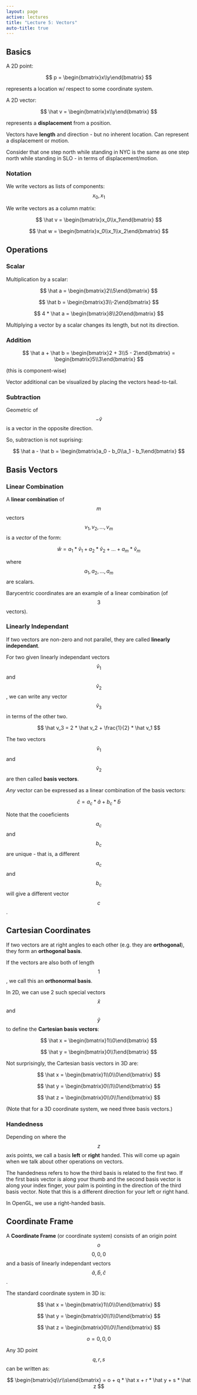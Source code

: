 ```yaml
---
layout: page
active: lectures
title: "Lecture 5: Vectors"
auto-title: true
---
```


## Basics

A 2D point:

$$ p = \begin{bmatrix}x\\y\end{bmatrix} $$

represents a location w/ respect to some coordinate system.

A 2D vector:

$$ \hat v = \begin{bmatrix}x\\y\end{bmatrix} $$

represents a **displacement** from a position.

Vectors have **length** and direction - but no inherent location.
Can represent a displacement or motion.

Consider that one step north while standing in NYC is the same as one step north while standing in SLO - in terms of displacement/motion.


### Notation

We write vectors as lists of components: $$ { x_0, x_1 } $$

We write vectors as a column matrix:

$$ \hat v = \begin{bmatrix}x_0\\x_1\end{bmatrix} $$

$$ \hat w = \begin{bmatrix}x_0\\x_1\\x_2\end{bmatrix} $$



## Operations

### Scalar

Multiplication by a scalar:

$$ \hat a = \begin{bmatrix}2\\5\end{bmatrix} $$

$$ \hat b = \begin{bmatrix}3\\-2\end{bmatrix} $$

$$ 4 * \hat a = \begin{bmatrix}8\\20\end{bmatrix} $$

Multiplying a vector by a scalar changes its length, but not its direction.

### Addition

$$ \hat a + \hat b = \begin{bmatrix}2 + 3\\5 - 2\end{bmatrix} = \begin{bmatrix}5\\3\end{bmatrix} $$

(this is component-wise)

Vector additional can be visualized by placing the vectors head-to-tail.

### Subtraction

Geometric of $$ - \hat v $$ is a vector in the opposite direction.

So, subtraction is not suprising:

$$ \hat a - \hat b = \begin{bmatrix}a_0 - b_0\\a_1 - b_1\end{bmatrix} $$



## Basis Vectors


### Linear Combination

A **linear combination** of $$ m $$ vectors $$ v_1, v_2, ..., v_m $$ is a *vector* of the form:

$$ \hat w = a_1 * \hat v_1 + a_2 * \hat v_2 + ... + a_m * \hat v_m $$

where $$ a_1, a_2, ..., a_m $$ are scalars.

Barycentric coordinates are an example of a linear combination (of $$ 3 $$ vectors).


### Linearly Independant

If two vectors are non-zero and not parallel, they are called **linearly independant**.

For two given linearly independant vectors $$ \hat v_1 $$ and $$ \hat v_2 $$, we can write any vector $$ \hat v_3 $$ in terms of the other two.

$$ \hat v_3 = 2 * \hat v_2 + \frac{1}{2} * \hat v_1 $$

The two vectors $$ \hat v_1 $$ and $$ \hat v_2 $$ are then called **basis vectors**.

*Any* vector can be expressed as a linear combination of the basis vectors:

$$ \hat c = a_c * \hat a + b_c * \hat b $$

Note that the cooeficients $$ a_c $$ and $$ b_c $$ are unique -
that is, a different $$ a_c $$ and $$ b_c $$ will give a different vector $$ c $$.



## Cartesian Coordinates

If two vectors are at right angles to each other (e.g. they are **orthogonal**), they form an **orthogonal basis**.

If the vectors are also both of length $$ 1 $$, we call this an **orthonormal basis**.

In 2D, we can use 2 such special vectors $$ \hat x $$ and $$ \hat y $$ to define the **Cartesian basis vectors**:

$$ \hat x = \begin{bmatrix}1\\0\end{bmatrix} $$

$$ \hat y = \begin{bmatrix}0\\1\end{bmatrix} $$

Not surprisingly, the Cartesian basis vectors in 3D are:

$$ \hat x = \begin{bmatrix}1\\0\\0\end{bmatrix} $$

$$ \hat y = \begin{bmatrix}0\\1\\0\end{bmatrix} $$

$$ \hat z = \begin{bmatrix}0\\0\\1\end{bmatrix} $$

(Note that for a 3D coordinate system, we need three basis vectors.)


### Handedness

Depending on where the $$ z $$ axis points, we call a basis **left** or **right** handed.
This will come up again when we talk about other operations on vectors.

The handedness refers to how the third basis is related to the first two.
If the first basis vector is along your thumb and the second basis vector is along your index finger, your palm is pointing in the direction of the third basis vector.
Note that this is a different direction for your left or right hand.

In OpenGL, we use a right-handed basis.



## Coordinate Frame

A **Coordinate Frame** (or coordinate system) consists of an origin point $$ o $$ $$ {0, 0, 0} $$ and a basis of linearly independant vectors $$ \hat a, \hat b, \hat c $$.

The standard coordinate system in 3D is:

$$ \hat x = \begin{bmatrix}1\\0\\0\end{bmatrix} $$

$$ \hat y = \begin{bmatrix}0\\1\\0\end{bmatrix} $$

$$ \hat z = \begin{bmatrix}0\\0\\1\end{bmatrix} $$

$$ o = {0, 0, 0} $$

Any 3D point $$ {q, r, s} $$ can be written as:

$$ \begin{bmatrix}q\\r\\s\end{bmatrix} = o + q * \hat x + r * \hat y + s * \hat z $$


